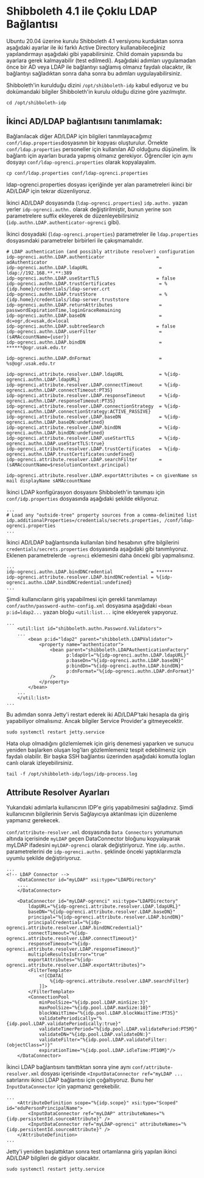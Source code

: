 # Shibboleth 4.1 ile Çoklu LDAP Bağlantısı

Ubuntu 20.04 üzerine kurulu Shibboleth 4.1 versiyonu kurduktan sonra aşağıdaki ayarlar ile iki farklı Active Directory kullanabileceğiniz yapılandırmayı aşağıdaki gibi yapabilirsiniz. Child domain yapısında bu ayarlara gerek kalmayabilir (test edilmedi). Aşağıdaki adımları uygulamadan önce bir AD veya LDAP ile bağlantıyı sağlamış olmanız faydalı olacaktır, ilk bağlantıyı sağladıktan sonra daha sonra bu adımları uygulayabilirsiniz.

Shibboleth'in kurulduğu dizini `/opt/shibboleth-idp` kabul ediyoruz ve bu dokümandaki bilgiler Shibboleth'in kurulu olduğu dizine göre yazılmıştır.

```
cd /opt/shibboleth-idp
```

## İkinci AD/LDAP bağlantısını tanımlamak:

Bağlanılacak diğer AD/LDAP için bilgileri tanımlayacağımız `conf/ldap.properties`dosyasının bir kopyası oluşturulur. Örnekte `conf/ldap.properties` personeller için kullanılan AD olduğunu düşünelim. İlk bağlantı için ayarları burada yapmış olmanız gerekiyor. Öğrenciler için aynı dosyayı `conf/ldap-ogrenci.properties` olarak kopyalayalım.

```
cp conf/ldap.properties conf/ldap-ogrenci.properties
```

ldap-ogrenci.properties dosyası içeriğinde yer alan parametreleri ikinci bir AD/LDAP için tekrar düzenliyoruz.

İkinci AD/LDAP dosyasında (`ldap-ogrenci.properties`) `idp.authn.`  yazan yerler `idp-ogrenci.authn.` olarak değiştirilmiştir, bunun yerine son parametrelere suffix ekleyerek de düzenleyebilirsiniz (`idp.authn.LDAP.authenticator-ogrenci` gibi). 

İkinci dosyadaki  (`ldap-ogrenci.properties`)  parametreler ile `ldap.properties `dosyasındaki parametreler birbirleri ile çakışmamalıdır.

```
# LDAP authentication (and possibly attribute resolver) configuration
idp-ogrenci.authn.LDAP.authenticator                   = adAuthenticator
idp-ogrenci.authn.LDAP.ldapURL                          = ldap://192.168.**.**:389
idp-ogrenci.authn.LDAP.useStartTLS                     = false
idp-ogrenci.authn.LDAP.trustCertificates                = %{idp.home}/credentials/ldap-server.crt
idp-ogrenci.authn.LDAP.trustStore                       = %{idp.home}/credentials/ldap-server.truststore
idp-ogrenci.authn.LDAP.returnAttributes                 = passwordExpirationTime,loginGraceRemaining
idp-ogrenci.authn.LDAP.baseDN                           = dc=ogr,dc=usak,dc=local
idp-ogrenci.authn.LDAP.subtreeSearch                   = false
idp-ogrenci.authn.LDAP.userFilter                       = (sAMAccountName={user})
idp-ogrenci.authn.LDAP.bindDN                           = ******@ogr.usak.edu.tr

idp-ogrenci.authn.LDAP.dnFormat                         = %s@ogr.usak.edu.tr

idp-ogrenci.attribute.resolver.LDAP.ldapURL             = %{idp-ogrenci.authn.LDAP.ldapURL}
idp-ogrenci.attribute.resolver.LDAP.connectTimeout      = %{idp-ogrenci.authn.LDAP.connectTimeout:PT3S}
idp-ogrenci.attribute.resolver.LDAP.responseTimeout     = %{idp-ogrenci.authn.LDAP.responseTimeout:PT3S}
idp-ogrenci.attribute.resolver.LDAP.connectionStrategy  = %{idp-ogrenci.authn.LDAP.connectionStrategy:ACTIVE_PASSIVE}
idp-ogrenci.attribute.resolver.LDAP.baseDN              = %{idp-ogrenci.authn.LDAP.baseDN:undefined}
idp-ogrenci.attribute.resolver.LDAP.bindDN              = %{idp-ogrenci.authn.LDAP.bindDN:undefined}
idp-ogrenci.attribute.resolver.LDAP.useStartTLS         = %{idp-ogrenci.authn.LDAP.useStartTLS:true}
idp-ogrenci.attribute.resolver.LDAP.trustCertificates   = %{idp-ogrenci.authn.LDAP.trustCertificates:undefined}
idp-ogrenci.attribute.resolver.LDAP.searchFilter        = (sAMAccountName=$resolutionContext.principal)

idp-ogrenci.attribute.resolver.LDAP.exportAttributes = cn givenName sn mail displayName sAMAccountName
```

İkinci LDAP konfigürasyon dosyasını Shibboleth'in tanıması için `conf/idp.properties` dosyasında aşağıdaki şekilde ekliyoruz.

```
...
# Load any "outside-tree" property sources from a comma-delimited list
idp.additionalProperties=/credentials/secrets.properties, /conf/ldap-ogrenci.properties
...
```

İkinci AD/LDAP bağlantısında kullanılan bind hesabının şifre bilgilerini `credentials/secrets.properties` dosyasında aşağıdaki gibi tanımlıyoruz. Eklenen parametrelerde `-ogrenci` eklemesini daha önceki gibi yapmalısınız.

```
...
idp-ogrenci.authn.LDAP.bindDNCredential              = ******
idp-ogrenci.attribute.resolver.LDAP.bindDNCredential = %{idp-ogrenci.authn.LDAP.bindDNCredential:undefined}
...
```

Şimdi kullanıcıların giriş yapabilmesi için gerekli tanımlamayı `conf/authn/password-authn-config.xml` dosyasına aşağıdaki `<bean p:id=ldap2...` yazan bloğu `<util:list...` içine ekleyerek yapıyoruz.

```
...
    <util:list id="shibboleth.authn.Password.Validators">
    ...
        <bean p:id="ldap2" parent="shibboleth.LDAPValidator">
            <property name="authenticator">
                <bean parent="shibboleth.LDAPAuthenticationFactory"
                      p:ldapUrl="%{idp-ogrenci.authn.LDAP.ldapURL}"
                      p:baseDn="%{idp-ogrenci.authn.LDAP.baseDN}"
                      p:bindDn="%{idp-ogrenci.authn.LDAP.bindDN}"
                      p:dnFormat="%{idp-ogrenci.authn.LDAP.dnFormat}"
                />
            </property>
        </bean>
    ...
    </util:list>
...
```
Bu adımdan sonra Jetty'i restart ederek iki AD/LDAP'taki hesapla da giriş yapabiliyor olmalısınız. Ancak bilgiler Service Provider'a gitmeyecektir.

```
sudo systemctl restart jetty.service
```

Hata olup olmadığını gözlemlemek için giriş denemesi yaparken ve sunucu yeniden başlarken oluşan log'ları gözlemlemeniz tespit edebilmeniz için faydalı olabilir. Bir başka SSH bağlantısı üzerinden aşağıdaki komutla logları canlı olarak izleyebilirsiniz.

```
tail -f /opt/shibboleth-idp/logs/idp-process.log
```


## Attribute Resolver Ayarları
Yukarıdaki adımlarla kullanıcının IDP'e giriş yapabilmesini sağladınız. Şimdi kullanıcının bilgilerinin Servis Sağlayıcıya aktarılması için düzenleme yapmanız gerekecek. 

`conf/attribute-resolver.xml` dosyasında `Data Connectors` yorumunun altında içerisinde  `myLDAP` geçen DataConnector bloğunu kopyalayarak myLDAP ifadesini `myLDAP-ogrenci` olarak değiştiriyoruz. Yine `idp.authn.` parametrelerini de `idp-ogrenci.authn.` şeklinde önceki yaptıklarımızla uyumlu şekilde değiştiriyoruz.

```
...
<!-- LDAP Connector -->
    <DataConnector id="myLDAP" xsi:type="LDAPDirectory"
    ....
    </DataConnector>

    <DataConnector id="myLDAP-ogrenci" xsi:type="LDAPDirectory"
        ldapURL="%{idp-ogrenci.attribute.resolver.LDAP.ldapURL}"
        baseDN="%{idp-ogrenci.attribute.resolver.LDAP.baseDN}"
        principal="%{idp-ogrenci.attribute.resolver.LDAP.bindDN}"
        principalCredential="%{idp-ogrenci.attribute.resolver.LDAP.bindDNCredential}"
        connectTimeout="%{idp-ogrenci.attribute.resolver.LDAP.connectTimeout}"
        responseTimeout="%{idp-ogrenci.attribute.resolver.LDAP.responseTimeout}"
        multipleResultsIsError="true"
        exportAttributes="%{idp-ogrenci.attribute.resolver.LDAP.exportAttributes}">
        <FilterTemplate>
            <![CDATA[
                %{idp-ogrenci.attribute.resolver.LDAP.searchFilter}
            ]]>
        </FilterTemplate>
        <ConnectionPool
            minPoolSize="%{idp.pool.LDAP.minSize:3}"
            maxPoolSize="%{idp.pool.LDAP.maxSize:10}"
            blockWaitTime="%{idp.pool.LDAP.blockWaitTime:PT3S}"
            validatePeriodically="%{idp.pool.LDAP.validatePeriodically:true}"
            validateTimerPeriod="%{idp.pool.LDAP.validatePeriod:PT5M}"
            validateDN="%{idp.pool.LDAP.validateDN:}"
            validateFilter="%{idp.pool.LDAP.validateFilter:(objectClass=*)}"
            expirationTime="%{idp.pool.LDAP.idleTime:PT10M}"/>
    </DataConnector>
```

İkinci LDAP bağlantısını tanıttıktan sonra yine aynı `conf/attribute-resolver.xml` dosyası içerisinde `<InputDataConnector ref="myLDAP ...` satırlarını ikinci LDAP bağlantısı için çoğaltıyoruz. Bunu her `InputDataConnector` için yapmanız gerekebilir. 

```
...
    <AttributeDefinition scope="%{idp.scope}" xsi:type="Scoped" id="eduPersonPrincipalName">
        <InputDataConnector ref="myLDAP" attributeNames="%{idp.persistentId.sourceAttribute}" />
        <InputDataConnector ref="myLDAP-ogrenci" attributeNames="%{idp.persistentId.sourceAttribute}" />
    </AttributeDefinition>
...
```

Jetty'i yeniden başlattıktan sonra test ortamlarına giriş yapılan ikinci AD/LDAP bilgileri de gidiyor olacaktır.

```
sudo systemctl restart jetty.service
```
